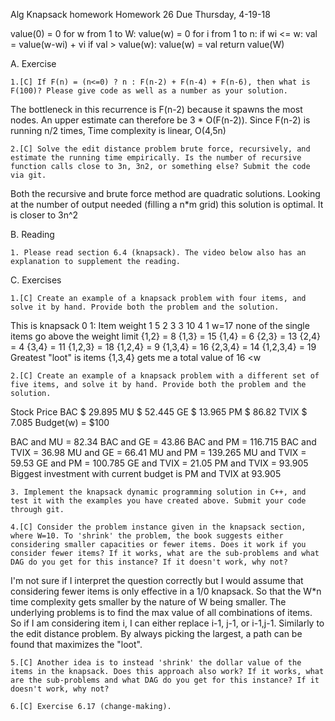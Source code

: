 Alg Knapsack homework
Homework 26   Due Thursday, 4-19-18

value(0) = 0
for w from 1 to W:
    value(w) = 0
    for i from 1 to n:
        if wi <= w:
            val = value(w-wi) + vi
            if val > value(w):
                value(w) = val
return value(W)
        
A. Exercise

    1.[C] If F(n) = (n<=0) ? n : F(n-2) + F(n-4) + F(n-6), then what is F(100)? Please give code as well as a number as your solution.

The bottleneck in this recurrence is F(n-2) because it spawns the most nodes. An upper estimate can therefore be 3 * O(F(n-2)). Since F(n-2) is running n/2 times, Time complexity is linear, O(4,5n)

    2.[C] Solve the edit distance problem brute force, recursively, and estimate the running time empirically. Is the number of recursive function calls close to 3n, 3n2, or something else? Submit the code via git.

Both the recursive and brute force method are quadratic solutions. Looking at the number of output needed (filling a n*m grid) this solution is optimal. It is closer to 3n^2

B. Reading

    1. Please read section 6.4 (knapsack). The video below also has an explanation to supplement the reading.

C. Exercises

    1.[C] Create an example of a knapsack problem with four items, and solve it by hand. Provide both the problem and the solution.

This is knapsack 0 1:
Item    weight
1       5
2       3
3       10
4       1
w=17
none of the single items go above the weight limit
{1,2} = 8
{1,3} = 15
{1,4} = 6
{2,3} = 13
{2,4} = 4
{3,4} = 11
{1,2,3} = 18
{1,2,4} = 9
{1,3,4} = 16
{2,3,4} = 14
{1,2,3,4} = 19
Greatest "loot" is items {1,3,4} gets me a total value of 16 <w

    2.[C] Create an example of a knapsack problem with a different set of five items, and solve it by hand. Provide both the problem and the solution.

Stock   Price
BAC 	$ 29.895
MU      $ 52.445
GE      $ 13.965 
PM 	    $ 86.82 
TVIX 	$ 7.085 
Budget(w) = $100

BAC and MU = 82.34
BAC and GE = 43.86
BAC and PM = 116.715
BAC and TVIX = 36.98
MU and GE = 66.41
MU and PM = 139.265
MU and TVIX = 59.53
GE and PM = 100.785
GE and TVIX = 21.05
PM and TVIX = 93.905
Biggest investment with current budget is PM and TVIX at 93.905

    3. Implement the knapsack dynamic programming solution in C++, and test it with the examples you have created above. Submit your code through git.

    4.[C] Consider the problem instance given in the knapsack section, where W=10. To 'shrink' the problem, the book suggests either considering smaller capacities or fewer items. Does it work if you consider fewer items? If it works, what are the sub-problems and what DAG do you get for this instance? If it doesn't work, why not?

I'm not sure if I interpret the question correctly but I would assume that considering fewer items is only effective in a 1/0 knapsack. So that the W*n time complexity gets smaller by the nature of W being smaller. The underlying problems is to find the max value of all combinations of items. So if I am considering item i, I can either replace i-1, j-1, or i-1,j-1. Similarly to the edit distance problem. By always picking the largest, a path can be found that maximizes the "loot".

    5.[C] Another idea is to instead 'shrink' the dollar value of the items in the knapsack. Does this approach also work? If it works, what are the sub-problems and what DAG do you get for this instance? If it doesn't work, why not?

    6.[C] Exercise 6.17 (change-making).